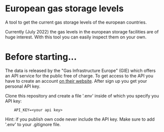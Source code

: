 # European gas storage levels
A tool to get the current gas storage levels of the european countries.

Currently (July 2022) the gas levels in the european storage facilities are of huge interest. With this tool you can easily inspect them on your own.

# Before starting...
The data is released by the "Gas Infrastructure Europe" (GIE) which offers an API service for the public free of charge. To get access to the API you have to create an account [on their website](https://agsi.gie.eu/account). After sign up you get your personal API key.  

Clone this repository and create a file '.env' inside of which you specify you API key:  

        API_KEY=<your api key>

Hint: if you publish own code never include the API key. Make sure to add '.env' to your .gitignore file.
